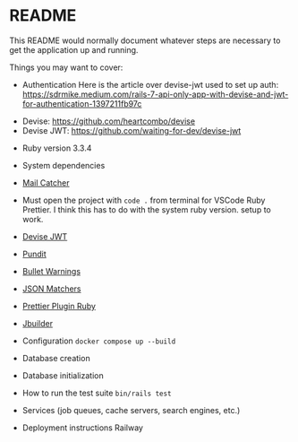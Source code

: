 # README

This README would normally document whatever steps are necessary to get the
application up and running.

Things you may want to cover:

- Authentication
  Here is the article over devise-jwt used to set up auth: https://sdrmike.medium.com/rails-7-api-only-app-with-devise-and-jwt-for-authentication-1397211fb97c

* Devise: https://github.com/heartcombo/devise
* Devise JWT: https://github.com/waiting-for-dev/devise-jwt

- Ruby version
  3.3.4

- System dependencies

- [Mail Catcher](https://mailcatcher.me/)
- Must open the project with `code .` from terminal for VSCode Ruby Prettier. I think this has to do with the system ruby version.
setup to work.
- [Devise JWT](https://github.com/waiting-for-dev/devise-jwt)
- [Pundit](https://github.com/varvet/pundit)
- [Bullet Warnings](https://github.com/flyerhzm/bullet)
- [JSON Matchers](https://github.com/thoughtbot/json_matchers)
- [Prettier Plugin Ruby](https://github.com/prettier/plugin-ruby)
- [Jbuilder](https://github.com/rails/jbuilder)

- Configuration
  `docker compose up --build`

- Database creation

- Database initialization

- How to run the test suite
  `bin/rails test`

- Services (job queues, cache servers, search engines, etc.)

- Deployment instructions
  Railway
